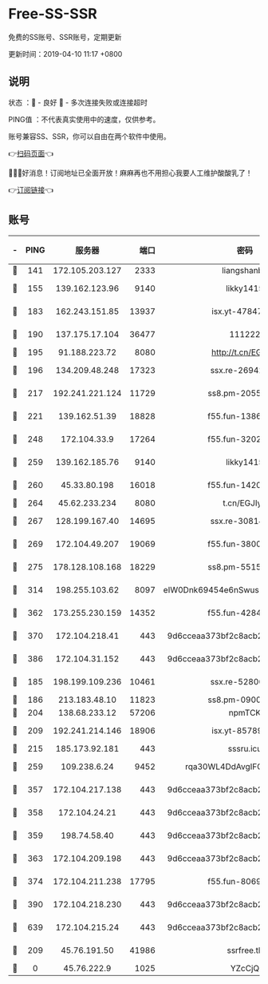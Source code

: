 # Free-SS-SSR

免费的SS账号、SSR账号，定期更新

更新时间：2019-04-10 11:17 +0800

## 说明

状态     ：🙂 - 良好 🙁 - 多次连接失败或连接超时

PING值   ：不代表真实使用中的速度，仅供参考。

账号兼容SS、SSR，你可以自由在两个软件中使用。

👉[扫码页面](https://liesauer.github.io/Free-SS-SSR/)👈

🎉🎉🎉好消息！订阅地址已全面开放！麻麻再也不用担心我要人工维护酸酸乳了！

👉[订阅链接](https://www.liesauer.net/yogurt/subscribe?ACCESS_TOKEN=DAYxR3mMaZAsaqUb)👈

## 账号

|-|PING|服务器|端口|密码|加密方式|区域|
|:----:|:----:|:-----:|-----:|:----:|:----:|:----:|
|🙂|141|172.105.203.127|2333|liangshanbo|chacha20|JP|
|🙂|155|139.162.123.96|9140|likky1415|aes-256-cfb|JP|
|🙂|183|162.243.151.85|13937|isx.yt-47847621|aes-256-cfb|US|
|🙂|190|137.175.17.104|36477|111222|aes-256-cfb|US|
|🙂|195|91.188.223.72|8080|http://t.cn/EGJIyrl|rc4-md5|RU|
|🙂|196|134.209.48.248|17323|ssx.re-26942961|aes-256-cfb|US|
|🙂|217|192.241.221.124|11729|ss8.pm-20551388|aes-256-cfb|US|
|🙂|221|139.162.51.39|18828|f55.fun-13867294|aes-256-cfb|SG|
|🙂|248|172.104.33.9|17264|f55.fun-32023519|aes-256-cfb|SG|
|🙂|259|139.162.185.76|9140|likky1415|aes-256-cfb|DE|
|🙂|260|45.33.80.198|16018|f55.fun-14203121|aes-256-cfb|US|
|🙂|264|45.62.233.234|8080|t.cn/EGJIyrl|rc4-md5|CA|
|🙂|267|128.199.167.40|14695|ssx.re-30814768|aes-256-cfb|SG|
|🙂|269|172.104.49.207|19069|f55.fun-38005392|aes-256-cfb|SG|
|🙂|275|178.128.108.168|18229|ss8.pm-55151453|aes-256-cfb|SG|
|🙂|314|198.255.103.62|8097|eIW0Dnk69454e6nSwuspv9DmS201tQ0D|aes-256-cfb|US|
|🙂|362|173.255.230.159|14352|f55.fun-42849450|aes-256-cfb|US|
|🙂|370|172.104.218.41|443|9d6cceaa373bf2c8acb22e60b6a58be6|aes-256-cfb|US|
|🙂|386|172.104.31.152|443|9d6cceaa373bf2c8acb22e60b6a58be6|aes-256-cfb|US|
|🙂|185|198.199.109.236|10461|ssx.re-52800704|aes-256-cfb|US|
|🙂|186|213.183.48.10|11823|ss8.pm-09004026|rc4-md5|RU|
|🙂|204|138.68.233.12|57206|npmTCK|rc4-md5|US|
|🙂|209|192.241.214.146|18906|isx.yt-85789665|aes-256-cfb|US|
|🙂|215|185.173.92.181|443|sssru.icu|rc4-md5|RU|
|🙂|259|109.238.6.24|9452|rqa30WL4DdAvgIFG6Fs3znzTa|aes-256-cfb|FR|
|🙂|357|172.104.217.138|443|9d6cceaa373bf2c8acb22e60b6a58be6|aes-256-cfb|US|
|🙂|358|172.104.24.21|443|9d6cceaa373bf2c8acb22e60b6a58be6|aes-256-cfb|US|
|🙂|359|198.74.58.40|443|9d6cceaa373bf2c8acb22e60b6a58be6|aes-256-cfb|US|
|🙂|363|172.104.209.198|443|9d6cceaa373bf2c8acb22e60b6a58be6|aes-256-cfb|US|
|🙂|374|172.104.211.238|17795|f55.fun-80693002|aes-256-cfb|US|
|🙂|390|172.104.218.230|443|9d6cceaa373bf2c8acb22e60b6a58be6|aes-256-cfb|US|
|🙂|639|172.104.215.24|443|9d6cceaa373bf2c8acb22e60b6a58be6|aes-256-cfb|US|
|🙁|209|45.76.191.50|41986|ssrfree.tk|aes-256-cfb|SG|
|🙁|0|45.76.222.9|1025|YZcCjQ|rc4-md5|JP|
